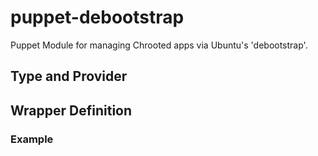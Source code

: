# puppet-debootstrap
Puppet Module for managing Chrooted apps via Ubuntu's 'debootstrap'.  


## Type and Provider


## Wrapper Definition


### Example

